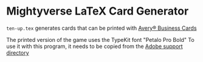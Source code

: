 # Mightyverse LaTeX Card Generator

`ten-up.tex` generates cards that can be printed with [Avery® Business Cards][Avery1]

The printed version of the game uses the TypeKit font "Petalo Pro Bold"
To use it with this program, it needs to be copied from the [Adobe support directory](http://tex.stackexchange.com/questions/204386/adobe-typekit-fonts/280481#280481)









[avery1]: (http://www.avery.com/avery/en_us/Products/Cards/Business-Cards/Laser-Business-Cards_05371.htm)
